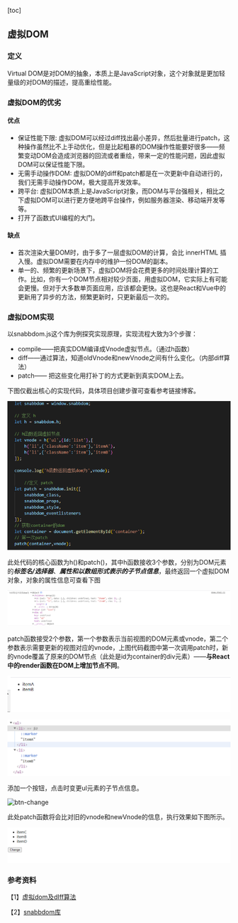 [toc]

## 虚拟DOM

### 定义

Virtual DOM是对DOM的抽象，本质上是JavaScript对象，这个对象就是更加轻量级的对DOM的描述，提高重绘性能。

### 虚拟DOM的优劣

#### 优点

- 保证性能下限: 虚拟DOM可以经过diff找出最小差异，然后批量进行patch，这种操作虽然比不上手动优化，但是比起粗暴的DOM操作性能要好很多——频繁变动DOM会造成浏览器的回流或者重绘，带来一定的性能问题，因此虚拟DOM可以保证性能下限。
- 无需手动操作DOM: 虚拟DOM的diff和patch都是在一次更新中自动进行的，我们无需手动操作DOM，极大提高开发效率。
- 跨平台: 虚拟DOM本质上是JavaScript对象，而DOM与平台强相关，相比之下虚拟DOM可以进行更方便地跨平台操作，例如服务器渲染、移动端开发等等。
- 打开了函数式UI编程的大门。

#### 缺点

- 首次渲染大量DOM时，由于多了一层虚拟DOM的计算，会比 innerHTML 插入慢。虚拟DOM需要在内存中的维护一份DOM的副本。
- 单一的、频繁的更新场景下，虚拟DOM将会花费更多的时间处理计算的工作。比如，你有一个DOM节点相对较少页面，用虚拟DOM，它实际上有可能会更慢。但对于大多数单页面应用，应该都会更快。这也是React和Vue中的更新用了异步的方法，频繁更新时，只更新最后一次的。

### 虚拟DOM实现

以snabbdom.js这个库为例探究实现原理，实现流程大致为3个步骤：

- compile——把真实DOM编译成Vnode虚拟节点。（通过h函数）
- diff——通过算法，知道oldVnode和newVnode之间有什么变化。（内部diff算法）
- patch—— 把这些变化用打补丁的方式更新到真实DOM上去。

下图仅截出核心的实现代码，具体项目创建步骤可查看参考链接博客。

![](./pic/vdom/snabbdom-example.png)

此处代码的核心函数为h()和patch()，其中h函数接收3个参数，分别为DOM元素的***标签名/选择器***、***属性******和以数组形式表示的子节点信息***，最终返回一个虚拟DOM对象，对象的属性信息可查看下图

![结果截图](./pic/vdom/output.png)

patch函数接受2个参数，第一个参数表示当前视图的DOM元素或vnode，第二个参数表示需要更新的视图对应的vnode，上图代码截图中第一次调用patch时，新的vnode覆盖了原来的DOM节点（此处是id为container的div元素）——**与React中的render函数在DOM上增加节点不同**。

![page](./pic/vdom/page.png)

![element](./pic/vdom/element.png)

添加一个按钮，点击时变更ul元素的子节点信息。

![btn-change](/pic/vdom/btn-change.png)

此处patch函数将会比对旧的vnode和newVnode的信息，执行效果如下图所示。

![page-after-change](./pic/vdom/page-after-change.png)

### 参考资料

【1】[虚拟dom及dIff算法](https://juejin.cn/post/6844904078196097031)

【2】[snabbdom库](https://github.com/snabbdom/snabbdom)


